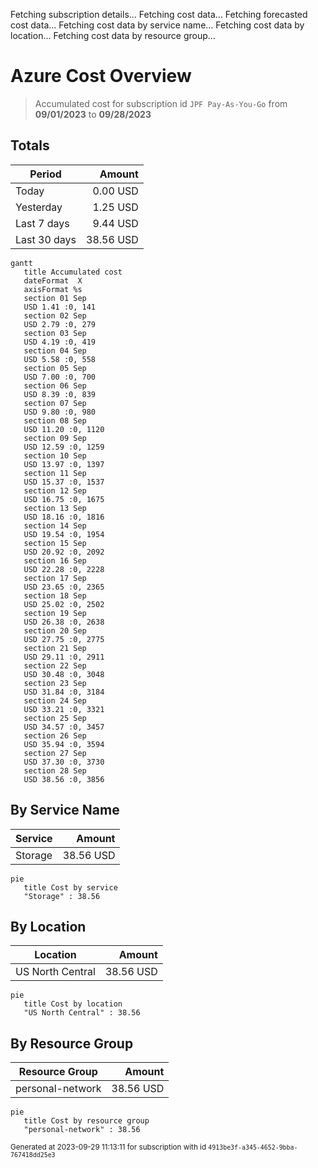Fetching subscription details...
Fetching cost data...
Fetching forecasted cost data...
Fetching cost data by service name...
Fetching cost data by location...
Fetching cost data by resource group...
# Azure Cost Overview

> Accumulated cost for subscription id `JPF Pay-As-You-Go` from **09/01/2023** to **09/28/2023**

## Totals

|Period|Amount|
|---|---:|
|Today|0.00 USD|
|Yesterday|1.25 USD|
|Last 7 days|9.44 USD|
|Last 30 days|38.56 USD|

```mermaid
gantt
   title Accumulated cost
   dateFormat  X
   axisFormat %s
   section 01 Sep
   USD 1.41 :0, 141
   section 02 Sep
   USD 2.79 :0, 279
   section 03 Sep
   USD 4.19 :0, 419
   section 04 Sep
   USD 5.58 :0, 558
   section 05 Sep
   USD 7.00 :0, 700
   section 06 Sep
   USD 8.39 :0, 839
   section 07 Sep
   USD 9.80 :0, 980
   section 08 Sep
   USD 11.20 :0, 1120
   section 09 Sep
   USD 12.59 :0, 1259
   section 10 Sep
   USD 13.97 :0, 1397
   section 11 Sep
   USD 15.37 :0, 1537
   section 12 Sep
   USD 16.75 :0, 1675
   section 13 Sep
   USD 18.16 :0, 1816
   section 14 Sep
   USD 19.54 :0, 1954
   section 15 Sep
   USD 20.92 :0, 2092
   section 16 Sep
   USD 22.28 :0, 2228
   section 17 Sep
   USD 23.65 :0, 2365
   section 18 Sep
   USD 25.02 :0, 2502
   section 19 Sep
   USD 26.38 :0, 2638
   section 20 Sep
   USD 27.75 :0, 2775
   section 21 Sep
   USD 29.11 :0, 2911
   section 22 Sep
   USD 30.48 :0, 3048
   section 23 Sep
   USD 31.84 :0, 3184
   section 24 Sep
   USD 33.21 :0, 3321
   section 25 Sep
   USD 34.57 :0, 3457
   section 26 Sep
   USD 35.94 :0, 3594
   section 27 Sep
   USD 37.30 :0, 3730
   section 28 Sep
   USD 38.56 :0, 3856
```

## By Service Name

|Service|Amount|
|---|---:|
|Storage|38.56 USD|

```mermaid
pie
   title Cost by service
   "Storage" : 38.56
```

## By Location

|Location|Amount|
|---|---:|
|US North Central|38.56 USD|

```mermaid
pie
   title Cost by location
   "US North Central" : 38.56
```

## By Resource Group

|Resource Group|Amount|
|---|---:|
|personal-network|38.56 USD|

```mermaid
pie
   title Cost by resource group
   "personal-network" : 38.56
```

<sup>Generated at 2023-09-29 11:13:11 for subscription with id `4913be3f-a345-4652-9bba-767418dd25e3`</sup>
